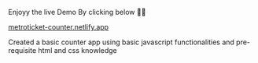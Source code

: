 Enjoyy the live Demo By clicking below 🔻🔻





[
metroticket-counter.netlify.app
](https://metroticket-counter.netlify.app/)

Created a basic counter app using basic javascript functionalities and pre-requisite html and css knowledge
